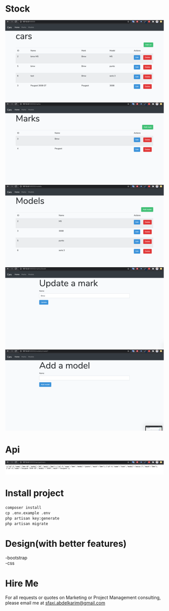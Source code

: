 # Stock
![Alt text](./resources/images/home.png "Optional title")
</br>
![Alt text](./resources/images/mark.png "Optional title")
</br>
![Alt text](./resources/images/models.png "Optional title")
</br>
![Alt text](./resources/images/update-mark.png "Optional title")
</br>
![Alt text](./resources/images/add-model.png "Optional title")
# Api
![Alt text](./resources/images/api.png "Optional title")

# Install project </br>
`composer install`</br>
`cp .env.example .env `</br>
`php artisan key:generate`</br>
`php artisan migrate`</br>

# Design(with better features)
-bootstrap</br>
-css</br>
# Hire Me</br>

For all requests or quotes on Marketing or Project Management consulting, please email me at sfaxi.abdelkarim@gmail.com